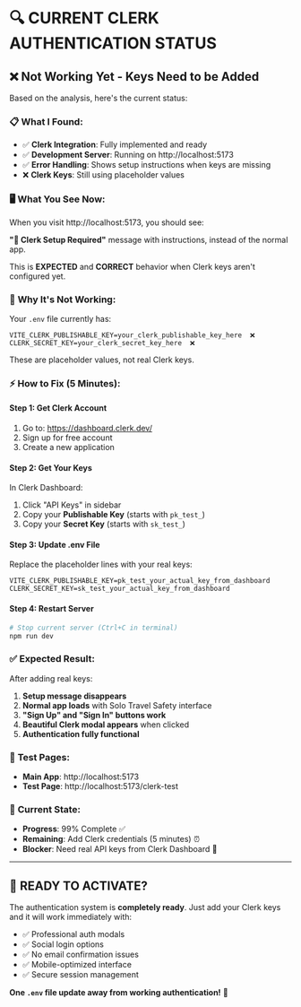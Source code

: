 # 🔍 CURRENT CLERK AUTHENTICATION STATUS

## ❌ **Not Working Yet - Keys Need to be Added**

Based on the analysis, here's the current status:

### 📋 **What I Found:**
- ✅ **Clerk Integration**: Fully implemented and ready
- ✅ **Development Server**: Running on http://localhost:5173
- ✅ **Error Handling**: Shows setup instructions when keys are missing
- ❌ **Clerk Keys**: Still using placeholder values

### 🖥️ **What You See Now:**
When you visit http://localhost:5173, you should see:

**"🔐 Clerk Setup Required"** message with instructions, instead of the normal app.

This is **EXPECTED** and **CORRECT** behavior when Clerk keys aren't configured yet.

### 🔑 **Why It's Not Working:**
Your `.env` file currently has:
```env
VITE_CLERK_PUBLISHABLE_KEY=your_clerk_publishable_key_here  ❌
CLERK_SECRET_KEY=your_clerk_secret_key_here  ❌
```

These are placeholder values, not real Clerk keys.

### ⚡ **How to Fix (5 Minutes):**

#### **Step 1: Get Clerk Account**
1. Go to: https://dashboard.clerk.dev/
2. Sign up for free account
3. Create a new application

#### **Step 2: Get Your Keys**
In Clerk Dashboard:
1. Click "API Keys" in sidebar
2. Copy your **Publishable Key** (starts with `pk_test_`)
3. Copy your **Secret Key** (starts with `sk_test_`)

#### **Step 3: Update .env File**
Replace the placeholder lines with your real keys:
```env
VITE_CLERK_PUBLISHABLE_KEY=pk_test_your_actual_key_from_dashboard
CLERK_SECRET_KEY=sk_test_your_actual_key_from_dashboard
```

#### **Step 4: Restart Server**
```bash
# Stop current server (Ctrl+C in terminal)
npm run dev
```

### ✅ **Expected Result:**
After adding real keys:
1. **Setup message disappears**
2. **Normal app loads** with Solo Travel Safety interface
3. **"Sign Up" and "Sign In" buttons work**
4. **Beautiful Clerk modal appears** when clicked
5. **Authentication fully functional**

### 🧪 **Test Pages:**
- **Main App**: http://localhost:5173
- **Test Page**: http://localhost:5173/clerk-test

### 🎯 **Current State:**
- **Progress**: 99% Complete ✅
- **Remaining**: Add Clerk credentials (5 minutes) ⏰
- **Blocker**: Need real API keys from Clerk Dashboard 🔑

---

## 🚨 **READY TO ACTIVATE?**

The authentication system is **completely ready**. Just add your Clerk keys and it will work immediately with:

- ✅ Professional auth modals
- ✅ Social login options  
- ✅ No email confirmation issues
- ✅ Mobile-optimized interface
- ✅ Secure session management

**One `.env` file update away from working authentication!** 🚀
